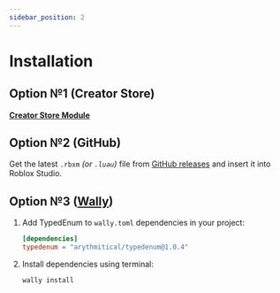 ```yaml
---
sidebar_position: 2
---
```



# Installation

## Option №1 (Creator Store)

[**Creator Store Module**](https://create.roblox.com/store/asset/119312214340373)

## Option №2 (GitHub)

Get the latest `.rbxm` *(or `.luau`)* file from [GitHub releases](https://github.com/arythmitical/TypedEnum/releases/latest) and insert it into Roblox Studio.

## Option №3 ([Wally](https://wally.run/package/arythmitical/typedenum))

1. Add TypedEnum to `wally.toml` dependencies in your project:

    ```toml
    [dependencies]
    typedenum = "arythmitical/typedenum@1.0.4"
    ```

2. Install dependencies using terminal:

    ```cmd
    wally install
    ```
